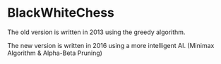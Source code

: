 # BlackWhiteChess

The old version is written in 2013 using the greedy algorithm.

The new version is written in 2016 using a more intelligent AI. (Minimax Algorithm & Alpha-Beta Pruning)

